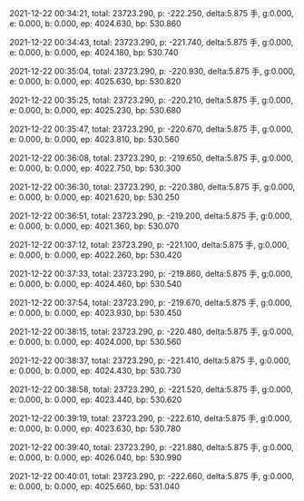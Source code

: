 2021-12-22 00:34:21, total: 23723.290, p: -222.250, delta:5.875 手, g:0.000, e: 0.000, b: 0.000, ep: 4024.630, bp: 530.860

2021-12-22 00:34:43, total: 23723.290, p: -221.740, delta:5.875 手, g:0.000, e: 0.000, b: 0.000, ep: 4024.180, bp: 530.740

2021-12-22 00:35:04, total: 23723.290, p: -220.930, delta:5.875 手, g:0.000, e: 0.000, b: 0.000, ep: 4025.630, bp: 530.820

2021-12-22 00:35:25, total: 23723.290, p: -220.210, delta:5.875 手, g:0.000, e: 0.000, b: 0.000, ep: 4025.230, bp: 530.680

2021-12-22 00:35:47, total: 23723.290, p: -220.670, delta:5.875 手, g:0.000, e: 0.000, b: 0.000, ep: 4023.810, bp: 530.560

2021-12-22 00:36:08, total: 23723.290, p: -219.650, delta:5.875 手, g:0.000, e: 0.000, b: 0.000, ep: 4022.750, bp: 530.300

2021-12-22 00:36:30, total: 23723.290, p: -220.380, delta:5.875 手, g:0.000, e: 0.000, b: 0.000, ep: 4021.620, bp: 530.250

2021-12-22 00:36:51, total: 23723.290, p: -219.200, delta:5.875 手, g:0.000, e: 0.000, b: 0.000, ep: 4021.360, bp: 530.070

2021-12-22 00:37:12, total: 23723.290, p: -221.100, delta:5.875 手, g:0.000, e: 0.000, b: 0.000, ep: 4022.260, bp: 530.420

2021-12-22 00:37:33, total: 23723.290, p: -219.860, delta:5.875 手, g:0.000, e: 0.000, b: 0.000, ep: 4024.460, bp: 530.540

2021-12-22 00:37:54, total: 23723.290, p: -219.670, delta:5.875 手, g:0.000, e: 0.000, b: 0.000, ep: 4023.930, bp: 530.450

2021-12-22 00:38:15, total: 23723.290, p: -220.480, delta:5.875 手, g:0.000, e: 0.000, b: 0.000, ep: 4024.000, bp: 530.560

2021-12-22 00:38:37, total: 23723.290, p: -221.410, delta:5.875 手, g:0.000, e: 0.000, b: 0.000, ep: 4024.430, bp: 530.730

2021-12-22 00:38:58, total: 23723.290, p: -221.520, delta:5.875 手, g:0.000, e: 0.000, b: 0.000, ep: 4023.440, bp: 530.620

2021-12-22 00:39:19, total: 23723.290, p: -222.610, delta:5.875 手, g:0.000, e: 0.000, b: 0.000, ep: 4023.630, bp: 530.780

2021-12-22 00:39:40, total: 23723.290, p: -221.880, delta:5.875 手, g:0.000, e: 0.000, b: 0.000, ep: 4026.040, bp: 530.990

2021-12-22 00:40:01, total: 23723.290, p: -222.660, delta:5.875 手, g:0.000, e: 0.000, b: 0.000, ep: 4025.660, bp: 531.040